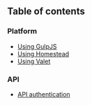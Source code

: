 ## Table of contents

### Platform

- [Using GulpJS](Gulpjs.md)
- [Using Homestead](homestead.md)
- [Using Valet](Valet.md)

### API

- [API authentication](api-authentication.md)

